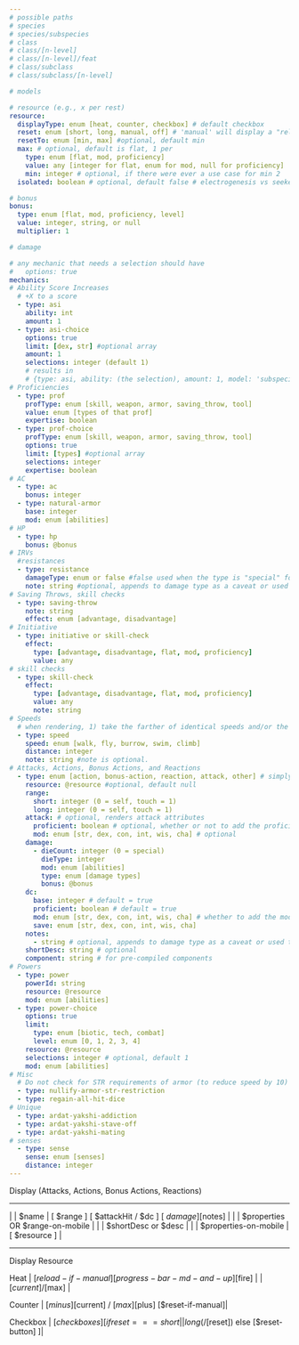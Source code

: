 ```yaml
---
# possible paths
# species
# species/subspecies
# class
# class/[n-level]
# class/[n-level]/feat
# class/subclass
# class/subclass/[n-level]

# models

# resource (e.g., x per rest)
resource:
  displayType: enum [heat, counter, checkbox] # default checkbox
  reset: enum [short, long, manual, off] # 'manual' will display a "reload" button, default long, "off" will have no toggles
  resetTo: enum [min, max] #optional, default min
  max: # optional, default is flat, 1 per
    type: enum [flat, mod, proficiency]
    value: any [integer for flat, enum for mod, null for proficiency]
    min: integer # optional, if there were ever a use case for min 2
  isolated: boolean # optional, default false # electrogenesis vs seeker swarm. egen needs uses that are combined, ss needs isolated

# bonus
bonus:
  type: enum [flat, mod, proficiency, level]
  value: integer, string, or null
  multiplier: 1

# damage

# any mechanic that needs a selection should have
#   options: true
mechanics:
# Ability Score Increases
  # +X to a score
  - type: asi
    ability: int
    amount: 1
  - type: asi-choice
    options: true
    limit: [dex, str] #optional array
    amount: 1
    selections: integer (default 1)
    # results in
    # {type: asi, ability: (the selection), amount: 1, model: 'subspecies-options', id: 'cybernetic-augmentation-cerebral', path: 'species'}
# Proficiencies
  - type: prof
    profType: enum [skill, weapon, armor, saving_throw, tool]
    value: enum [types of that prof]
    expertise: boolean
  - type: prof-choice
    profType: enum [skill, weapon, armor, saving_throw, tool]
    options: true
    limit: [types] #optional array
    selections: integer
    expertise: boolean
# AC
  - type: ac
    bonus: integer
  - type: natural-armor
    base: integer
    mod: enum [abilities]
# HP
  - type: hp
    bonus: @bonus
# IRVs
  #resistances
  - type: resistance
    damageType: enum or false #false used when the type is "special" for oddballs like "falling damage"
    note: string #optional, appends to damage type as a caveat or used to display text for special damage types
# Saving Throws, skill checks
  - type: saving-throw
    note: string
    effect: enum [advantage, disadvantage]
# Initiative
  - type: initiative or skill-check
    effect:
      type: [advantage, disadvantage, flat, mod, proficiency]
      value: any
# skill checks
  - type: skill-check
    effect:
      type: [advantage, disadvantage, flat, mod, proficiency]
      value: any
      note: string
# Speeds
  # when rendering, 1) take the farther of identical speeds and/or the one without a note
  - type: speed
    speed: enum [walk, fly, burrow, swim, climb]
    distance: integer
    note: string #note is optional.
# Attacks, Actions, Bonus Actions, and Reactions
  - type: enum [action, bonus-action, reaction, attack, other] # simply indicates where to render on the character sheet
    resource: @resource #optional, default null
    range:
      short: integer (0 = self, touch = 1)
      long: integer (0 = self, touch = 1)
    attack: # optional, renders attack attributes
      proficient: boolean # optional, whether or not to add the proficiency bonus to attack, damage, etc
      mod: enum [str, dex, con, int, wis, cha] # optional
    damage:
      - dieCount: integer (0 = special)
        dieType: integer
        mod: enum [abilities]
        type: enum [damage types]
        bonus: @bonus
    dc:
      base: integer # default = true
      proficient: boolean # default = true
      mod: enum [str, dex, con, int, wis, cha] # whether to add the mod to the dc
      save: enum [str, dex, con, int, wis, cha]
    notes:
      - string # optional, appends to damage type as a caveat or used to display text for special damage types
    shortDesc: string # optional
    component: string # for pre-compiled components
# Powers
  - type: power
    powerId: string
    resource: @resource
    mod: enum [abilities]
  - type: power-choice
    options: true
    limit:
      type: enum [biotic, tech, combat]
      level: enum [0, 1, 2, 3, 4]
    resource: @resource
    selections: integer # optional, default 1
    mod: enum [abilities]
# Misc
  # Do not check for STR requirements of armor (to reduce speed by 10)
  - type: nullify-armor-str-restriction
  - type: regain-all-hit-dice
# Unique
  - type: ardat-yakshi-addiction
  - type: ardat-yakshi-stave-off
  - type: ardat-yakshi-mating
# senses
  - type: sense
    sense: enum [senses]
    distance: integer
---
```



Display (Attacks, Actions, Bonus Actions, Reactions)
______________________________________________________________________________________
| | $name |           [ $range ]  [ $attackHit / $dc ]         [ $damage ]  [$notes] |
| | $properties OR $range-on-mobile |
| | $shortDesc or $desc |
| | $properties-on-mobile |                                            [ $resource ] |
______________________________________________________________________________________

Display Resource

Heat
| [$reload-if-manual] [progress-bar-md-and-up] [$fire] |
|                     [$current] / [$max]              |

Counter
| [$minus] [$current] / [$max] [$plus] [$reset-if-manual]|

Checkbox
| [$checkboxes] [if reset === short || long ( / [$reset]) else [$reset-button] ]|
